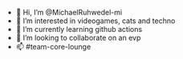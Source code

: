 - 👋 Hi, I’m @MichaelRuhwedel-mi
- 👀 I’m interested in videogames, cats  and techno
- 🌱 I’m currently learning github actions
- 💞️ I’m looking to collaborate on an evp
- 📫 #team-core-lounge

<!---
MichaelRuhwedel-mi/MichaelRuhwedel-mi is a ✨ special ✨ repository because its `README.md` (this file) appears on your GitHub profile.
You can click the Preview link to take a look at your changes.
--->
